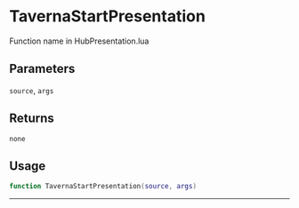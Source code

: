# TavernaStartPresentation
Function name in HubPresentation.lua
## Parameters
`source`, `args`
## Returns
`none`
## Usage
```lua
function TavernaStartPresentation(source, args)
```
---
